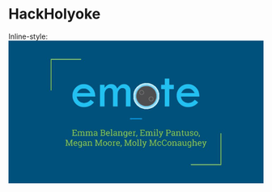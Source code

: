 # HackHolyoke
Inline-style: 
![alt text](https://github.com/mbmcconaughey17/HackHolyoke/blob/master/images/Holyoke%20Images/Emote.jpg "Slide 1")

